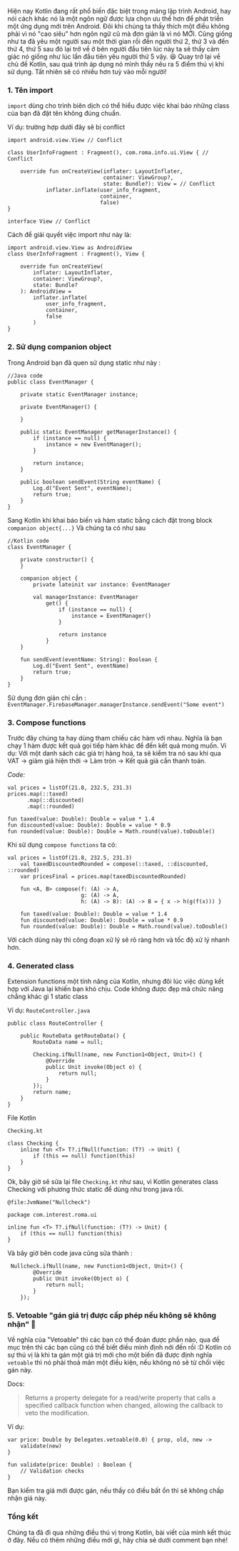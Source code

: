 Hiện nay Kotlin đang rất phổ biến đặc biệt trong mảng lập trình Android, hay nói cách khác nó là một ngôn ngữ được lựa chọn ưu thế hơn để phát triển một ứng dụng mới trên Android. Đôi khi chúng ta thấy thích một điều không phải vì nó "cao siêu" hơn ngôn ngữ cũ mà đơn giản là vì nó MỚI. Cũng giống như ta đã yêu một người sau một thời gian rồi đến người thứ 2, thứ 3 và đến thứ 4, thứ 5 sau đó lại trở về ở bên người đầu tiên lúc này ta sẽ thấy cảm giác nó giống như lúc lần đầu tiên yêu người thứ 5 vậy. :laughing: Quay trở lại về chủ đề Kotlin, sau quá trình áp dụng nó mình thấy nêu ra 5 điểm thú vị khi sử dụng. Tất nhiên sẽ có nhiều hơn tuỳ vào mỗi người!

### 1. Tên import

`import` dùng cho trình biên dịch có thể hiểu được việc khai báo những class của bạn đã đặt tên không đúng chuẩn.

Ví dụ: trường hợp dưới đây sẽ bị conflict
```
import android.view.View // Conflict

class UserInfoFragment : Fragment(), com.roma.info.ui.View { // Conflict

    override fun onCreateView(inflater: LayoutInflater, 
                              container: ViewGroup?, 
                              state: Bundle?): View = // Conflict
            inflater.inflate(user_info_fragment,
                             container,
                             false)
}

interface View // Conflict
```

Cách để giải quyết việc import như này là:

```
import android.view.View as AndroidView
class UserInfoFragment : Fragment(), View {

    override fun onCreateView(
        inflater: LayoutInflater,
        container: ViewGroup?,
        state: Bundle?
    ): AndroidView =
        inflater.inflate(
            user_info_fragment,
            container,
            false
        )
}
```

### 2. Sử dụng companion object

Trong Android bạn đã quen sử dụng static như này :

```
//Java code
public class EventManager {

    private static EventManager instance;

    private EventManager() {

    }

    public static EventManager getManagerInstance() {
        if (instance == null) {
            instance = new EventManager();
        }

        return instance;
    }

    public boolean sendEvent(String eventName) {
        Log.d("Event Sent", eventName);
        return true;
    }
}
```

Sang Kotlin khi khai báo biến và hàm static bằng cách đặt trong block `companion object{...}` Và chúng ta có như sau

```
//Kotlin code
class EventManager {

    private constructor() {
    }

    companion object {
        private lateinit var instance: EventManager

        val managerInstance: EventManager
            get() {
                if (instance == null) {
                    instance = EventManager()
                }

                return instance
            }
    }

    fun sendEvent(eventName: String): Boolean {
        Log.d("Event Sent", eventName)
        return true;
    }
}
```

Sử dụng đơn giản chỉ cần : `EventManager.FirebaseManager.managerInstance.sendEvent("Some event")`

### 3. Compose functions

Trước đây chúng ta hay dùng tham chiếu các hàm với nhau. Nghĩa là bạn chạy 1 hàm được kết quả gọi tiếp hàm khác để đến kết quả mong muốn.
Ví dụ: Với một danh sách các giá trị hàng hoá, ta sẽ kiểm tra nó sau khi qua VAT -> giảm giá hiện thời -> Làm tròn -> Kết quả giá cần thanh toán.

*Code:*

```
val prices = listOf(21.8, 232.5, 231.3)
prices.map(::taxed)
      .map(::discounted)
      .map(::rounded)

fun taxed(value: Double): Double = value * 1.4
fun discounted(value: Double): Double = value * 0.9
fun rounded(value: Double): Double = Math.round(value).toDouble()

```

Khi sử dụng  `compose functions` ta có:

```
val prices = listOf(21.8, 232.5, 231.3)
    val taxedDiscountedRounded = compose(::taxed, ::discounted, ::rounded)
    var pricesFinal = prices.map(taxedDiscountedRounded)

    fun <A, B> compose(f: (A) -> A,
                       g: (A) -> A,
                       h: (A) -> B): (A) -> B = { x -> h(g(f(x))) }

    fun taxed(value: Double): Double = value * 1.4
    fun discounted(value: Double): Double = value * 0.9
    fun rounded(value: Double): Double = Math.round(value).toDouble()
```

Với cách dùng này thì công đoạn xử lý sẽ rõ ràng hơn và tốc độ xử lý nhanh hơn.

### 4. Generated class

Extension functions một tính năng của Kotlin, nhưng đôi lúc việc dùng kết hợp với Java lại khiến bạn khó chịu. Code không được đẹp mà chức năng chẳng khác gì 1 static class

Ví dụ:
`RouteController.java`
```
public class RouteController {

    public RouteData getRouteData() {
        RouteData name = null;

        Checking.ifNull(name, new Function1<Object, Unit>() {
            @Override
            public Unit invoke(Object o) {
                return null;
            }
        });
        return name;
    }
}
```

File Kotlin

`Checking.kt`

```
class Checking {
    inline fun <T> T?.ifNull(function: (T?) -> Unit) {
        if (this == null) function(this)
    }
}
```

Ok, bây giờ sẽ sửa lại file `Checking.kt` như sau, vì Kotlin generates class Checking với phương thức static để dùng như trong java rồi.

```
@file:JvmName("Nullcheck")

package com.interest.roma.ui

inline fun <T> T?.ifNull(function: (T?) -> Unit) {
    if (this == null) function(this)
}
```

Và bây giờ bên code java cũng sửa thành :

```
 Nullcheck.ifNull(name, new Function1<Object, Unit>() {
        @Override
        public Unit invoke(Object o) {
            return null;
        }
    });
```

### 5. Vetoable "gán giá trị được cấp phép nếu không sẽ không nhận" :hugs:

Về nghĩa của "Vetoable" thì các bạn có thể đoán được phần nào, qua đề mục trên thì các bạn cũng có thể biết điều mình định nới đến rồi :D
Kotlin có sự thú vị là khi ta gán một giá trị mới cho một biến đã được định nghĩa `vetoable` thì nó phải thoả mãn một điều kiện, nếu không nó sẽ từ chối việc gán này.

Docs:
> Returns a property delegate for a read/write property that calls a specified callback function when changed, allowing the callback to veto the modification.
> 

Ví dụ:

```
var price: Double by Delegates.vetoable(0.0) { prop, old, new ->
    validate(new)
}

fun validate(price: Double) : Boolean {
    // Validation checks
}
```

Bạn kiểm tra giá mới được gán, nếu thấy có điều bất ổn thì sẽ không chấp nhận giá này. 

### Tổng kết

Chúng ta đã đi qua những điều thú vị trong Kotlin, bài viết của mình kết thúc ở đây. Nếu có thêm những điều mới gì, hãy chia sẻ dưới comment bạn nhé!